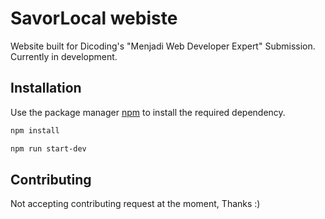 # SavorLocal webiste

Website built for Dicoding's "Menjadi Web Developer Expert" Submission. Currently in development.

## Installation

Use the package manager [npm](https://www.npmjs.com/package/npm) to install the required dependency.

```bash
npm install

npm run start-dev
```

## Contributing

Not accepting contributing request at the moment, Thanks :)
